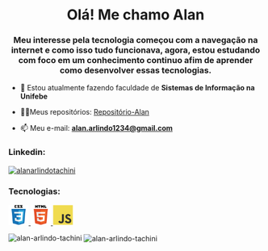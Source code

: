 <h1 align="center">Olá! Me chamo Alan</h1>
<h3 align="center">Meu interesse pela tecnologia começou com a navegação na internet e como isso tudo funcionava, agora, estou estudando com foco em um conhecimento continuo afim de aprender como desenvolver essas tecnologias.</h3>

- 🌱 Estou atualmente fazendo faculdade de **Sistemas de Informação na Unifebe**

- 👨‍💻Meus repositórios: [Repositório-Alan](https://github.com/AlanTachini?tab=repositories)

- 📫 Meu e-mail: **alan.arlindo1234@gmail.com**

<h3 align="left">Linkedin:</h3>
<p align="left">
<a href="https://linkedin.com/in/alanarlindotachini" target="blank"><img align="center" src="https://raw.githubusercontent.com/rahuldkjain/github-profile-readme-generator/master/src/images/icons/Social/linked-in-alt.svg" alt="alanarlindotachini" height="30" width="40" /></a>
</p>

<h3 align="left">Tecnologias:</h3>
<p align="left"> <a href="https://www.w3schools.com/css/" target="_blank" rel="noreferrer"> <img src="https://raw.githubusercontent.com/devicons/devicon/master/icons/css3/css3-original-wordmark.svg" alt="css3" width="40" height="40"/> </a> <a href="https://www.w3.org/html/" target="_blank" rel="noreferrer"> <img src="https://raw.githubusercontent.com/devicons/devicon/master/icons/html5/html5-original-wordmark.svg" alt="html5" width="40" height="40"/> </a> <a href="https://developer.mozilla.org/en-US/docs/Web/JavaScript" target="_blank" rel="noreferrer"> <img src="https://raw.githubusercontent.com/devicons/devicon/master/icons/javascript/javascript-original.svg" alt="javascript" width="40" height="40"/> </a> </p>

<p><img align="left" src="https://github-readme-stats.vercel.app/api/top-langs?username=alan-arlindo-tachini&show_icons=true&locale=en&layout=compact" alt="alan-arlindo-tachini" /></p>


<p>&nbsp;<img align="center" src="https://github-readme-stats.vercel.app/api?username=alan-arlindo-tachini&show_icons=true&locale=en" alt="alan-arlindo-tachini" /></p>
